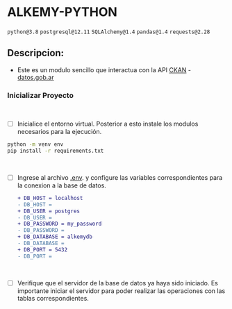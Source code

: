 # ALKEMY-PYTHON

`python@3.8` `postgresql@12.11` `SQLAlchemy@1.4` `pandas@1.4` `requests@2.28`

## Descripcion:

* Este es un modulo sencillo que interactua con la API [CKAN](http://docs.ckan.org/en/latest/api/) - [datos.gob.ar](https://datos.gob.ar/dataset)


### Inicializar Proyecto

<br>

* [ ] Inicialice el entorno virtual. Posterior a esto instale los modulos necesarios para la ejecución.<br>

```bash
python -m venv env
pip install -r requirements.txt

```
<br>

* [ ] Ingrese al archivo [.env](./.env). y configure las variables correspondientes para la conexion a la base de datos.<br>

  ```diff
  + DB_HOST = localhost
  - DB_HOST =
  + DB_USER = postgres
  - DB_USER =
  + DB_PASSWORD = my_password
  - DB_PASSWORD = 
  + DB_DATABASE = alkemydb
  - DB_DATABASE = 
  + DB_PORT = 5432
  - DB_PORT = 
  ```
 <br>
 
* [ ] Verifique que el servidor de la base de datos ya haya sido iniciado. Es importante iniciar el servidor para poder realizar las operaciones con las tablas correspondientes.







